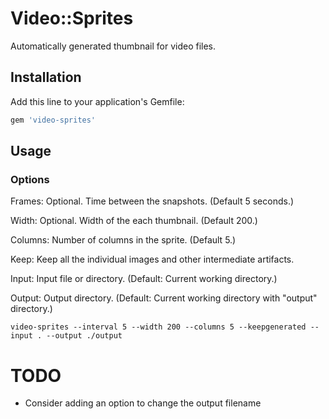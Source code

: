 # Video::Sprites

Automatically generated thumbnail for video files.

## Installation

Add this line to your application's Gemfile:

```ruby
gem 'video-sprites'
```

## Usage

### Options

Frames: Optional. Time between the snapshots. (Default 5 seconds.)

Width:  Optional. Width of the each thumbnail. (Default 200.)

Columns: Number of columns in the sprite. (Default 5.)

Keep: Keep all the individual images and other intermediate artifacts.

Input: Input file or directory. (Default: Current working directory.)

Output: Output directory. (Default: Current working directory with "output" directory.)


```shell
video-sprites --interval 5 --width 200 --columns 5 --keepgenerated --input . --output ./output
```

# TODO

- Consider adding an option to change the output filename